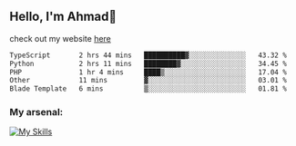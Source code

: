 
## Hello, I'm Ahmad👋

check out my website [here](https://ahmadalwi.com/)

<!--START_SECTION:waka-->

```txt
TypeScript       2 hrs 44 mins   ██████████▓░░░░░░░░░░░░░░   43.32 %
Python           2 hrs 11 mins   ████████▓░░░░░░░░░░░░░░░░   34.45 %
PHP              1 hr 4 mins     ████▒░░░░░░░░░░░░░░░░░░░░   17.04 %
Other            11 mins         ▓░░░░░░░░░░░░░░░░░░░░░░░░   03.01 %
Blade Template   6 mins          ▒░░░░░░░░░░░░░░░░░░░░░░░░   01.81 %
```

<!--END_SECTION:waka-->

### My arsenal:

[![My Skills](https://skillicons.dev/icons?i=js,ts,py,go,react,nextjs,svelte,nodejs,django,tailwind,html,css,sass,firebase,mongodb,postgres,mysql,redis,git,github,docker,vscode,figma,godot)](https://skillicons.dev)
